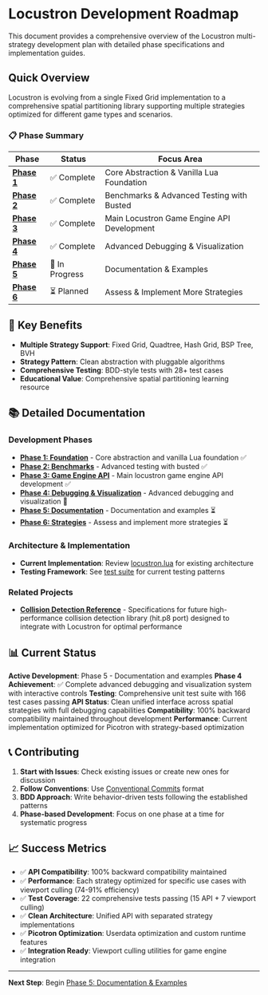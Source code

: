 # Locustron Development Roadmap

This document provides a comprehensive overview of the Locustron multi-strategy development plan with detailed phase specifications and implementation guides.

## Quick Overview

Locustron is evolving from a single Fixed Grid implementation to a comprehensive spatial partitioning library supporting multiple strategies optimized for different game types and scenarios.

### 📋 Phase Summary

| Phase | Status | Focus Area |
|-------|--------|------------|
| **[Phase 1](./roadmap/phase-1-foundation.md)** | ✅ Complete | Core Abstraction & Vanilla Lua Foundation |
| **[Phase 2](./roadmap/phase-2-benchmarks.md)** | ✅ Complete | Benchmarks & Advanced Testing with Busted |
| **[Phase 3](./roadmap/phase-3-api-development.md)** | ✅ Complete | Main Locustron Game Engine API Development |
| **[Phase 4](./roadmap/phase-4-debugging.md)** | ✅ Complete | Advanced Debugging & Visualization |
| **[Phase 5](./roadmap/phase-5-documentation.md)** | 🔄 In Progress | Documentation & Examples |
| **[Phase 6](./roadmap/phase-6-strategies.md)** | ⏳ Planned | Assess & Implement More Strategies |

## 🎯 Key Benefits

- **Multiple Strategy Support**: Fixed Grid, Quadtree, Hash Grid, BSP Tree, BVH
- **Strategy Pattern**: Clean abstraction with pluggable algorithms
- **Comprehensive Testing**: BDD-style tests with 28+ test cases
- **Educational Value**: Comprehensive spatial partitioning learning resource

## 📚 Detailed Documentation

### Development Phases

- **[Phase 1: Foundation](./roadmap/phase-1-foundation.md)** - Core abstraction and vanilla Lua foundation ✅
- **[Phase 2: Benchmarks](./roadmap/phase-2-benchmarks.md)** - Advanced testing with busted ✅
- **[Phase 3: Game Engine API](./roadmap/phase-3-api-development.md)** - Main locustron game engine API development ✅
- **[Phase 4: Debugging & Visualization](./roadmap/phase-4-debugging.md)** - Advanced debugging and visualization 🔄
- **[Phase 5: Documentation](./roadmap/phase-5-documentation.md)** - Documentation and examples ⏳
- **[Phase 6: Strategies](./roadmap/phase-6-strategies.md)** - Assess and implement more strategies ⏳

### Architecture & Implementation

- **Current Implementation**: Review [locustron.lua](./src/picotron/locustron.lua) for existing architecture
- **Testing Framework**: See [test suite](./tests/) for current testing patterns

### Related Projects

- **[Collision Detection Reference](./docs/reference/collision-detection-reference.md)** - Specifications for future high-performance collision detection library (hit.p8 port) designed to integrate with Locustron for optimal performance

## 📊 Current Status

**Active Development**: Phase 5 - Documentation and examples
**Phase 4 Achievement**: ✅ Complete advanced debugging and visualization system with interactive controls
**Testing**: Comprehensive unit test suite with 166 test cases passing
**API Status**: Clean unified interface across spatial strategies with full debugging capabilities
**Compatibility**: 100% backward compatibility maintained throughout development
**Performance**: Current implementation optimized for Picotron with strategy-based optimization

## 📞 Contributing

1. **Start with Issues**: Check existing issues or create new ones for discussion
2. **Follow Conventions**: Use [Conventional Commits](https://www.conventionalcommits.org/) format
3. **BDD Approach**: Write behavior-driven tests following the established patterns
4. **Phase-based Development**: Focus on one phase at a time for systematic progress

## 📈 Success Metrics

- ✅ **API Compatibility**: 100% backward compatibility maintained
- ✅ **Performance**: Each strategy optimized for specific use cases with viewport culling (74-91% efficiency)
- ✅ **Test Coverage**: 22 comprehensive tests passing (15 API + 7 viewport culling)
- ✅ **Clean Architecture**: Unified API with separated strategy implementations
- ✅ **Picotron Optimization**: Userdata optimization and custom runtime features
- ✅ **Integration Ready**: Viewport culling utilities for game engine integration

---

**Next Step**: Begin [Phase 5: Documentation & Examples](./roadmap/phase-5-documentation.md)
